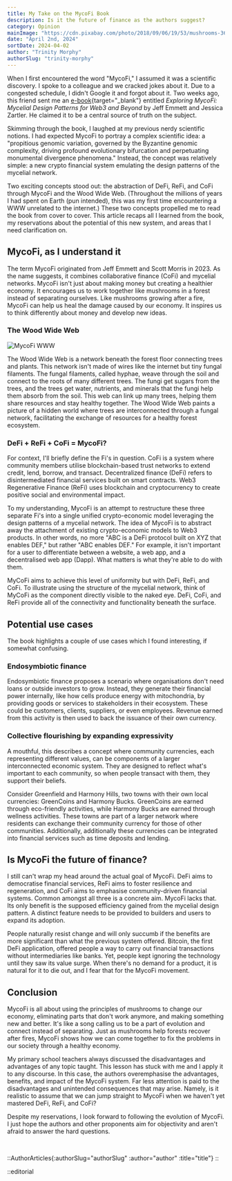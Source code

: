 ```yaml
---
title: My Take on the MycoFi Book
description: Is it the future of finance as the authors suggest?
category: Opinion
mainImage: "https://cdn.pixabay.com/photo/2018/09/06/19/53/mushrooms-3659165_1280.jpg"
date: "April 2nd, 2024"
sortDate: 2024-04-02
author: "Trinity Morphy"
authorSlug: "trinity-morphy"
---
```


When I first encountered the word "MycoFi," I assumed it was a scientific discovery. I spoke to a colleague and we cracked jokes about it. Due to a congested schedule, I didn't Google it and forgot about it. Two weeks ago, this friend sent me an [e-book](https://greenpill.network/pdf/mycofi.pdf){target="_blank"} entitled *Exploring MycoFi: Mycelial Design Patterns for Web3 and Beyond* by Jeff Emmett and Jessica Zartler. He claimed it to be a central source of truth on the subject.

Skimming through the book, I laughed at my previous nerdy scientific notions. I had expected MycoFi to portray a complex scientific idea: a "propitious genomic variation, governed by the Byzantine genomic complexity, driving profound evolutionary bifurcation and perpetuating monumental divergence phenomena." Instead, the concept was relatively simple: a new crypto financial system emulating the design patterns of the mycelial network.

Two exciting concepts stood out: the abstraction of DeFi, ReFi, and CoFi through MycoFi and the Wood Wide Web. (Throughout the millions of years I had spent on Earth (pun intended), this was my first time encountering a WWW unrelated to the internet.) These two concepts propelled me to read the book from cover to cover. This article recaps all I learned from the book, my reservations about the potential of this new system, and areas that I need clarification on.

## MycoFi, as I understand it

The term MycoFi originated from Jeff Emmett and Scott Morris in 2023. As the name suggests, it combines collaborative finance (CoFi) and mycelial networks. MycoFi isn't just about making money but creating a healthier economy. It encourages us to work together like mushrooms in a forest instead of separating ourselves. Like mushrooms growing after a fire, MycoFi can help us heal the damage caused by our economy. It inspires us to think differently about money and develop new ideas.

### The Wood Wide Web

![MycoFi WWW](/images/mycofi-www.webp)

The Wood Wide Web is a network beneath the forest floor connecting trees and plants. This network isn't made of wires like the internet but tiny fungal filaments. The fungal filaments, called hyphae, weave through the soil and connect to the roots of many different trees. The fungi get sugars from the trees, and the trees get water, nutrients, and minerals that the fungi help them absorb from the soil. This web can link up many trees, helping them share resources and stay healthy together. The Wood Wide Web paints a picture of a hidden world where trees are interconnected through a fungal network, facilitating the exchange of resources for a healthy forest ecosystem.

### DeFi + ReFi + CoFi = MycoFi?

For context, I'll briefly define the Fi's in question. CoFi is a system where community members utilise blockchain-based trust networks to extend credit, lend, borrow, and transact. Decentralized finance (DeFi) refers to disintermediated financial services built on smart contracts. Web3 Regenerative Finance (ReFi) uses blockchain and cryptocurrency to create positive social and environmental impact.

To my understanding, MycoFi is an attempt to restructure these three separate Fi's into a single unified crypto-economic model leveraging the design patterns of a mycelial network. The idea of MycoFi is to abstract away the attachment of existing crypto-economic models to Web3 products. In other words, no more "ABC is a DeFi protocol built on XYZ that enables DEF," but rather "ABC enables DEF." For example, it isn't important for a user to differentiate between a website, a web app, and a decentralised web app (Dapp). What matters is what they're able to do with them.

MyCoFi aims to achieve this level of uniformity but with DeFi, ReFi, and CoFi. To illustrate using the structure of the mycelial network, think of MyCoFi as the component directly visible to the naked eye. DeFi, CoFi, and ReFi provide all of the connectivity and functionality beneath the surface.

## Potential use cases

The book highlights a couple of use cases which I found interesting, if somewhat confusing.

### Endosymbiotic finance

Endosymbiotic finance proposes a scenario where organisations don't need loans or outside investors to grow. Instead, they generate their financial power internally, like how cells produce energy with mitochondria, by providing goods or services to stakeholders in their ecosystem. These could be customers, clients, suppliers, or even employees. Revenue earned from this activity  is then used to back the issuance of their own currency.

### Collective flourishing by expanding expressivity

A mouthful, this describes a concept where community currencies, each representing different values, can be components of a larger interconnected economic system. They are designed to reflect what's important to each community, so when people transact with them, they support their beliefs.

Consider Greenfield and Harmony Hills, two towns with their own local currencies: GreenCoins and Harmony Bucks. GreenCoins are earned through eco-friendly activities, while Harmony Bucks are earned through wellness activities. These towns are part of a larger network where residents can exchange their community currency for those of other communities. Additionally, additionally these currencies can be integrated into financial services such as time deposits and lending.

## Is MycoFi the future of finance?

I still can't wrap my head around the actual goal of MycoFi. DeFi aims to democratise financial services, ReFi aims to foster resilience and regeneration, and CoFi aims to emphasise community-driven financial systems. Common amongst all three is a concrete aim. MycoFi lacks that. Its only benefit is the supposed efficiency gained from the mycelial design pattern. A distinct feature needs to be provided to builders and users to expand its adoption.

People naturally resist change and will only succumb if the benefits are more significant than what the previous system offered. Bitcoin, the first DeFi application, offered people a way to carry out financial transactions without intermediaries like banks. Yet, people kept ignoring the technology until they saw its value surge. When there's no demand for a product, it is natural for it to die out, and I fear that for the MycoFi movement.

## Conclusion

MycoFi is all about using the principles of mushrooms to change our economy, eliminating parts that don't work anymore, and making something new and better. It's like a song calling us to be a part of evolution and connect instead of separating. Just as mushrooms help forests recover after fires, MycoFi shows how we can come together to fix the problems in our society through a healthy economy.

My primary school teachers always discussed the disadvantages and advantages of any topic taught. This lesson has stuck with me and I apply it to any discourse. In this case, the authors overemphasise the advantages, benefits, and impact of the MycoFi system. Far less attention is paid to the disadvantages and unintended consequences that may arise. Namely, is it realistic to assume that we can jump straight to MycoFi when we haven't yet mastered DeFi, ReFi, and CoFi?

Despite my reservations, I look forward to following the evolution of MycoFi. I just hope the authors and other proponents aim for objectivity and aren't afraid to answer the hard questions.

<br>

::AuthorArticles{:authorSlug="authorSlug" :author="author" :title="title"}
::

::editorial
